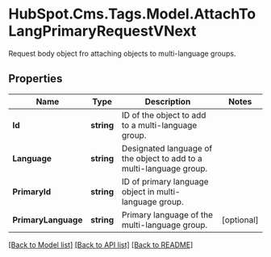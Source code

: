 # HubSpot.Cms.Tags.Model.AttachToLangPrimaryRequestVNext
Request body object fro attaching objects to multi-language groups.

## Properties

Name | Type | Description | Notes
------------ | ------------- | ------------- | -------------
**Id** | **string** | ID of the object to add to a multi-language group. | 
**Language** | **string** | Designated language of the object to add to a multi-language group. | 
**PrimaryId** | **string** | ID of primary language object in multi-language group. | 
**PrimaryLanguage** | **string** | Primary language of the multi-language group. | [optional] 

[[Back to Model list]](../README.md#documentation-for-models) [[Back to API list]](../README.md#documentation-for-api-endpoints) [[Back to README]](../README.md)

